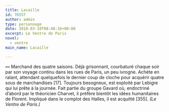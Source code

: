 ```yaml
---
title: Lacaille
id: 76557
author: admin
type: personnage
date: 2010-03-10T08:48:16+00:00
excerpt: Le Ventre de Paris
novel:
  - ventre
main_name: Lacaille

---
```

**—** Marchand des quatre saisons. Déjà grisonnant, courbaturé chaque soir par son voyage continu dans les rues de Paris, un peu ivrogne. Achète en ralant, attendant quelquefois le dernier coup de cloche pour acquérir quatre sous de marchandises [17]. Toujours besogneux, est exploité par Lebigre qui lui prête à la journée. Fait partie du groupe Gavard où, endoctriné d&rsquo;abord par le théoricien Charvet, il préfère bientôt les idées humanitaires de Florent. Impliqué dans le complot des Halles, il est acquitté [355]. _(Le Ventre de Paris.)_